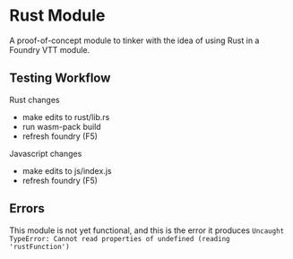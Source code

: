 # Rust Module
A proof-of-concept module to tinker with the idea of using Rust in a Foundry VTT module.

## Testing Workflow
Rust changes
- make edits to rust/lib.rs
- run wasm-pack build
- refresh foundry (F5)

Javascript changes
- make edits to js/index.js
- refresh foundry (F5)

## Errors
This module is not yet functional, and this is the error it produces
`Uncaught TypeError: Cannot read properties of undefined (reading 'rustFunction')`